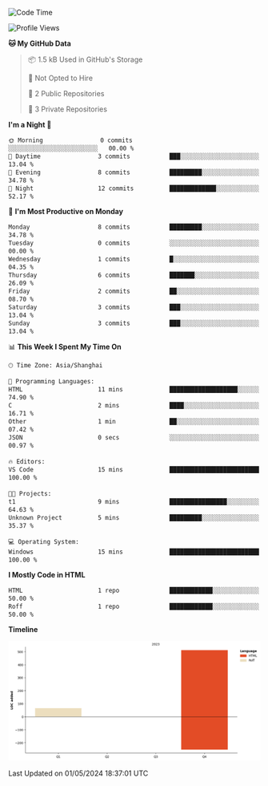 <!--START_SECTION:waka-->
![Code Time](http://img.shields.io/badge/Code%20Time-15%20mins-blue)

![Profile Views](http://img.shields.io/badge/Profile%20Views-50-blue)

**🐱 My GitHub Data** 

> 📦 1.5 kB Used in GitHub's Storage 
 > 
> 🚫 Not Opted to Hire
 > 
> 📜 2 Public Repositories 
 > 
> 🔑 3 Private Repositories 
 > 
**I'm a Night 🦉** 

```text
🌞 Morning                0 commits           ░░░░░░░░░░░░░░░░░░░░░░░░░   00.00 % 
🌆 Daytime                3 commits           ███░░░░░░░░░░░░░░░░░░░░░░   13.04 % 
🌃 Evening                8 commits           █████████░░░░░░░░░░░░░░░░   34.78 % 
🌙 Night                  12 commits          █████████████░░░░░░░░░░░░   52.17 % 
```
📅 **I'm Most Productive on Monday** 

```text
Monday                   8 commits           █████████░░░░░░░░░░░░░░░░   34.78 % 
Tuesday                  0 commits           ░░░░░░░░░░░░░░░░░░░░░░░░░   00.00 % 
Wednesday                1 commits           █░░░░░░░░░░░░░░░░░░░░░░░░   04.35 % 
Thursday                 6 commits           ███████░░░░░░░░░░░░░░░░░░   26.09 % 
Friday                   2 commits           ██░░░░░░░░░░░░░░░░░░░░░░░   08.70 % 
Saturday                 3 commits           ███░░░░░░░░░░░░░░░░░░░░░░   13.04 % 
Sunday                   3 commits           ███░░░░░░░░░░░░░░░░░░░░░░   13.04 % 
```


📊 **This Week I Spent My Time On** 

```text
🕑︎ Time Zone: Asia/Shanghai

💬 Programming Languages: 
HTML                     11 mins             ███████████████████░░░░░░   74.90 % 
C                        2 mins              ████░░░░░░░░░░░░░░░░░░░░░   16.71 % 
Other                    1 min               ██░░░░░░░░░░░░░░░░░░░░░░░   07.42 % 
JSON                     0 secs              ░░░░░░░░░░░░░░░░░░░░░░░░░   00.97 % 

🔥 Editors: 
VS Code                  15 mins             █████████████████████████   100.00 % 

🐱‍💻 Projects: 
t1                       9 mins              ████████████████░░░░░░░░░   64.63 % 
Unknown Project          5 mins              █████████░░░░░░░░░░░░░░░░   35.37 % 

💻 Operating System: 
Windows                  15 mins             █████████████████████████   100.00 % 
```

**I Mostly Code in HTML** 

```text
HTML                     1 repo              ████████████░░░░░░░░░░░░░   50.00 % 
Roff                     1 repo              ████████████░░░░░░░░░░░░░   50.00 % 
```



**Timeline**

![Lines of Code chart](https://raw.githubusercontent.com/dravelin/dravelin/main/assets/bar_graph.png)


 Last Updated on 01/05/2024 18:37:01 UTC
<!--END_SECTION:waka-->
